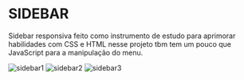 # SIDEBAR 
Sidebar responsiva feito como instrumento de estudo para aprimorar habilidades com CSS e HTML nesse projeto tbm tem um pouco que JavaScript para a manipulação do menu.

![sidebar1](https://github.com/Emanoel029/SIDEBAR/assets/138140487/397392ce-f828-4b90-bb0c-cd1e7ea0c0b8) ![sidebar2](https://github.com/Emanoel029/SIDEBAR/assets/138140487/3cba8d40-16f7-47e9-b785-08610476ad5c) ![sidebar3](https://github.com/Emanoel029/SIDEBAR/assets/138140487/ca090ff5-be22-4cc9-8fe6-083035618a7d)


